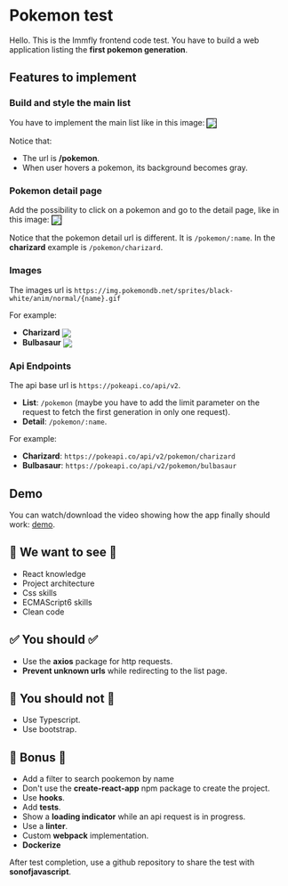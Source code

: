 # Pokemon test

Hello. This is the Immfly frontend code test. You have to build a web application listing the **first pokemon generation**.

## Features to implement
### Build and style the main list
You have to implement the main list like in this image:
<img align="center" src="https://imgur.com/HNu1wmq.png" style="border: 1px solid black" />

Notice that:
*  The url is **/pokemon**.
*  When user hovers a pokemon, its background becomes gray.

### Pokemon detail page
Add the possibility to click on a pokemon and go to the detail page, like in this image:
<img align="center" src="https://imgur.com/1Mbh6mK.png" style="border: 1px solid black" />

Notice that the pokemon detail url is different. It is ``/pokemon/:name``. In the **charizard** example is ``/pokemon/charizard``.

### Images
The images url is ``https://img.pokemondb.net/sprites/black-white/anim/normal/{name}.gif``

For example:
* **Charizard** <img align="center" src="https://img.pokemondb.net/sprites/black-white/anim/normal/charizard.gif"/>
* **Bulbasaur** <img align="center" src="https://img.pokemondb.net/sprites/black-white/anim/normal/bulbasaur.gif" />

### Api Endpoints
The api base url is ``https://pokeapi.co/api/v2``.
* **List**: ``/pokemon`` (maybe you have to add the limit parameter on the request to fetch the first generation in only one request).
* **Detail**: ``/pokemon/:name``.

For example:
* **Charizard**: ``https://pokeapi.co/api/v2/pokemon/charizard`` 
* **Bulbasaur**: ``https://pokeapi.co/api/v2/pokemon/bulbasaur`` 

## Demo
You can watch/download the video showing how the app finally should work: <a href="https://mega.nz/file/2JNVlIzb#kmmubCQEUQV0RgZ9dExTC64P_9eDNBPE8zgNNS-b0do" target="_blank">demo</a>.

## 🧐 We want to see 🧐
- React knowledge
- Project architecture
- Css skills
- ECMAScript6 skills
- Clean code

## ✅ You should ✅
- Use the **axios** package for http requests.
- **Prevent unknown urls** while redirecting to the list page.

## 🚫 You should not 🚫
- Use Typescript.
- Use bootstrap.

## 🌟 Bonus 🌟
- Add a filter to search pookemon by name
- Don't use the **create-react-app** npm package to create the project.
- Use **hooks**.
- Add **tests**.
- Show a **loading indicator** while an api request is in progress.
- Use a **linter**.
- Custom **webpack** implementation.
- **Dockerize**

After test completion, use a github repository to share the test with **sonofjavascript**.
